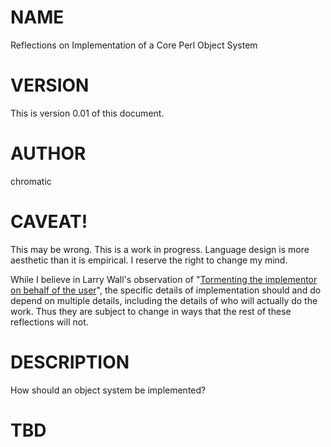 # NAME

Reflections on Implementation of a Core Perl Object System

# VERSION

This is version 0.01 of this document.

# AUTHOR

chromatic

# CAVEAT!

This may be wrong. This is a work in progress. Language design is more
aesthetic than it is empirical. I reserve the right to change my mind.

While I believe in Larry Wall's observation of "[Tormenting the implementor on
behalf of the
user](https://archive.fosdem.org/2015/interviews/2015-larry-wall/)", the
specific details of implementation should and do depend on multiple details,
including the details of who will actually do the work. Thus they are subject
to change in ways that the rest of these reflections will not.

# DESCRIPTION

How should an object system be implemented?

# TBD
